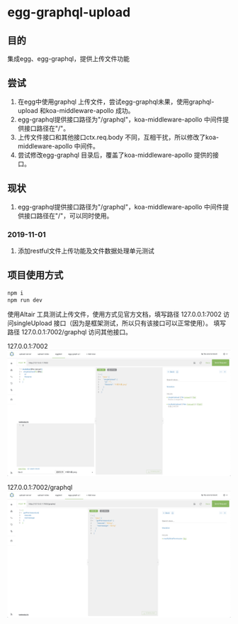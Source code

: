 # egg-graphql-upload

## 目的

集成egg、egg-graphql，提供上传文件功能

## 尝试

1. 在egg中使用graphql 上传文件，尝试egg-graphql未果，使用graphql-upload 和koa-middleware-apollo 成功。
2. egg-graphql提供接口路径为"/graphql"，koa-middleware-apollo 中间件提供接口路径在"/"。
3. 上传文件接口和其他接口ctx.req.body 不同，互相干扰，所以修改了koa-middleware-apollo 中间件。
4. 尝试修改egg-graphql 目录后，覆盖了koa-middleware-apollo 提供的接口。

## 现状
1. egg-graphql提供接口路径为"/graphql"，koa-middleware-apollo 中间件提供接口路径在"/"，可以同时使用。
### 2019-11-01
1. 添加restful文件上传功能及文件数据处理单元测试
## 项目使用方式
```
npm i
npm run dev
```
使用Altair 工具测试上传文件，使用方式见官方文档，填写路径 127.0.0.1:7002 访问singleUpload 接口（因为是框架测试，所以只有该接口可以正常使用）。
填写路径 127.0.0.1:7002/graphql 访问其他接口。

127.0.0.1:7002
![use altair](/doc/use_altair.png)

127.0.0.1:7002/graphql
![use altair2](/doc/use_altair2.png)